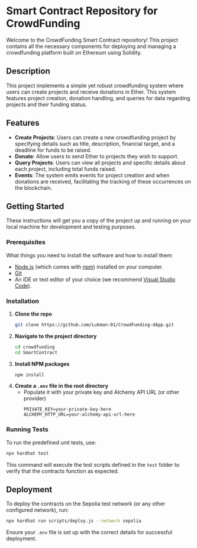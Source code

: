 # Smart Contract Repository for CrowdFunding

Welcome to the CrowdFunding Smart Contract repository! This project contains all the necessary components for deploying and managing a crowdfunding platform built on Ethereum using Solidity.

## Description

This project implements a simple yet robust crowdfunding system where users can create projects and receive donations in Ether. This system features project creation, donation handling, and queries for data regarding projects and their funding status.

## Features

- **Create Projects**: Users can create a new crowdfunding project by specifying details such as title, description, financial target, and a deadline for funds to be raised.
- **Donate**: Allow users to send Ether to projects they wish to support.
- **Query Projects**: Users can view all projects and specific details about each project, including total funds raised.
- **Events**: The system emits events for project creation and when donations are received, facilitating the tracking of these occurrences on the blockchain.

## Getting Started

These instructions will get you a copy of the project up and running on your local machine for development and testing purposes.

### Prerequisites

What things you need to install the software and how to install them:

- [Node.js](https://nodejs.org/en/download/) (which comes with [npm](http://npmjs.com/)) installed on your computer.
- [Git](https://git-scm.com/book/en/v2/Getting-Started-Installing-Git)
- An IDE or text editor of your choice (we recommend [Visual Studio Code](https://code.visualstudio.com/download)).

### Installation

1. **Clone the repo**
   ```sh
   git clone https://github.com/Lukman-01/CrowdFunding-dApp.git
   ```
2. **Navigate to the project directory**
   ```sh
   cd crowdfunding
   cd SmartContract
   ```
3. **Install NPM packages**
   ```sh
   npm install
   ```
4. **Create a `.env` file in the root directory**
   - Populate it with your private key and Alchemy API URL (or other provider)
     ```
     PRIVATE_KEY=your-private-key-here
     ALCHEMY_HTTP_URL=your-alchemy-api-url-here
     ```

### Running Tests

To run the predefined unit tests, use:

```sh
npx hardhat test
```

This command will execute the test scripts defined in the `test` folder to verify that the contracts function as expected.

## Deployment

To deploy the contracts on the Sepolia test network (or any other configured network), run:

```sh
npx hardhat run scripts/deploy.js --network sepolia
```

Ensure your `.env` file is set up with the correct details for successful deployment.

